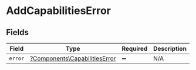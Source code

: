 # AddCapabilitiesError


## Fields

| Field                                                                         | Type                                                                          | Required                                                                      | Description                                                                   |
| ----------------------------------------------------------------------------- | ----------------------------------------------------------------------------- | ----------------------------------------------------------------------------- | ----------------------------------------------------------------------------- |
| `error`                                                                       | [?Components\CapabilitiesError](../../Models/Components/CapabilitiesError.md) | :heavy_minus_sign:                                                            | N/A                                                                           |